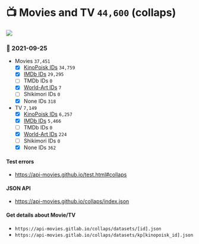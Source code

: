 # :tv: Movies and TV `44,600` (collaps)

<a href="https://API-Movies.github.io"><img src="https://API-Movies.github.io/banner.png?cache"></a>

### :date: 2021-09-25
- Movies `37,451`
  - [x] <a href="https://API-Movies.github.io/collaps/movie_kinopoisk_ids.json">KinoPoisk IDs</a> `34,759`
  - [x] <a href="https://API-Movies.github.io/collaps/movie_imdb_ids.json">IMDb IDs</a> `29,295`
  - [ ] TMDb IDs `0`
  - [x] <a href="https://API-Movies.github.io/collaps/movie_world_art_ids.json">World-Art IDs</a> `7`
  - [ ] Shikimori IDs `0`
  - [x] None IDs `318`
- TV `7,149`
  - [x] <a href="https://API-Movies.github.io/collaps/tv_kinopoisk_ids.json">KinoPoisk IDs</a> `6,257`
  - [x] <a href="https://API-Movies.github.io/collaps/tv_imdb_ids.json">IMDb IDs</a> `5,466`
  - [ ] TMDb IDs `0`
  - [x] <a href="https://API-Movies.github.io/collaps/tv_world_art_ids.json">World-Art IDs</a> `224`
  - [ ] Shikimori IDs `0`
  - [x] None IDs `362`
#### Test errors
- <a href='https://api-movies.github.io/test.html#collaps'>https://api-movies.github.io/test.html#collaps</a>
#### JSON API
- <a href='https://api-movies.github.io/collaps/index.json'>https://api-movies.github.io/collaps/index.json</a>
#### Get details about Movie/TV
- `https://api-movies.gitlab.io/collaps/datasets/[id].json`
- `https://api-movies.gitlab.io/collaps/datasets/kp[kinopoisk_id].json`
